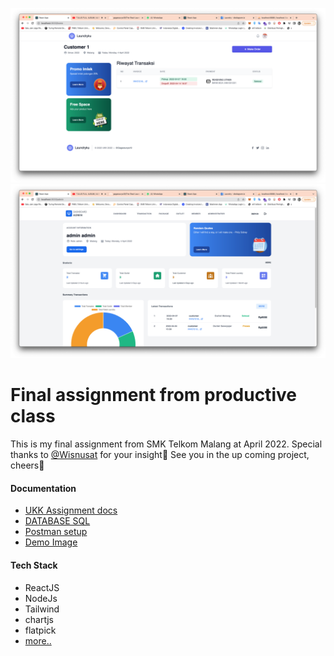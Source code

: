 ![Dashboard Image](https://github.com/gagassurya19/The-Real-Laundry-App/blob/main/docs/image/customer-page/dashboard/Screen%20Shot%202022-04-04%20at%2020.25.52.png)
![Dashboard Image](https://github.com/gagassurya19/The-Real-Laundry-App/blob/main/docs/image/admin-page/dashboard/Screen%20Shot%202022-04-04%20at%2020.31.17.png)

# Final assignment from productive class
This is my final assignment from SMK Telkom Malang at April 2022. Special thanks to [@Wisnusat](https://github.com/Wisnusat) for your insight🤖 See you in the up coming project, cheers🍻

#### Documentation
- [UKK Assignment docs](https://github.com/gagassurya19/The-Real-Laundry-App/blob/main/docs/2136-P3-SPK-Rekayasa%20Perangkat%20Lunak.doc)
- [DATABASE SQL](https://github.com/gagassurya19/The-Real-Laundry-App/blob/main/docs/db-laundry.sql)
- [Postman setup](https://github.com/gagassurya19/The-Real-Laundry-App/blob/main/docs/Backup.postman_dump.json)
- [Demo Image](https://github.com/gagassurya19/The-Real-Laundry-App/tree/main/docs/image)

#### Tech Stack
- ReactJS
- NodeJs
- Tailwind
- chartjs
- flatpick
- [more..](https://github.com/gagassurya19/The-Real-Laundry-App/blob/504ba19c0e4c6ba70c81bcf4300aa268a2981c0d/web/package.json#L5)
